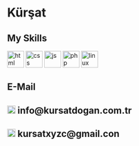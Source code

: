 
<h1> Kürşat </h1>

<h2>My Skills</h2>
<p>
<img style="height: 39px;" src="https://cdn.iconscout.com/icon/free/png-256/html5-40-1175193.png" alt="html"/>
<img style="height: 39px;" src="https://user-images.githubusercontent.com/103901174/171796501-2213ea5b-dfed-46f1-a933-47cb8d5f251e.png" alt="css"/>
<img style="height: 39px;" src="https://cdn.worldvectorlogo.com/logos/javascript-1.svg" alt="js"/>
<img style="height: 39px;" src="https://cdn-icons-png.flaticon.com/512/919/919830.png" alt="php"/>
<img style="height: 39px;" src="https://cdn.icon-icons.com/icons2/2415/PNG/512/linux_original_logo_icon_146433.png" alt="linux"/>
</p>

<h2>E-Mail</h2>

<h2> <img style="height: 19px;" src="https://icons.iconarchive.com/icons/custom-icon-design/flatastic-6/512/Circle-icon.png" alt="linux"/> info@kursatdogan.com.tr</h2>
<h2> <img style="height: 19px;" src="https://icons.iconarchive.com/icons/custom-icon-design/flatastic-6/512/Circle-icon.png" alt="linux"/> kursatxyzc@gmail.con </h2>
